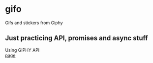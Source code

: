 # gifo
Gifs and stickers from Giphy

## Just practicing API, promises and async stuff

Using GIPHY API<br>
[page](https://gabriellima77.github.io/gifo)